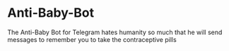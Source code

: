 # Anti-Baby-Bot
The Anti-Baby Bot for Telegram hates humanity so much that he will send messages to remember you to take the contraceptive pills
